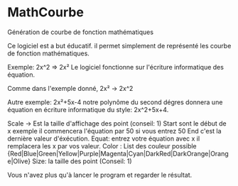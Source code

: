 # MathCourbe
Génération de courbe de fonction mathématiques

Ce logiciel est a but éducatif.
il permet simplement de représenté les courbe de fonction mathématiques.

Exemple: 2x^2 => 2x²
Le logiciel fonctionne sur l'écriture informatique des équation.

Comme dans l'exemple donné, 2x² -> 2x^2

Autre exemple: 2x²+5x-4 notre polynôme du second dégres donnera une équation en écriture informatique du style:
2x^2+5x+4.

Scale -> Est la taille d'affichage des point (conseil: 1)
Start sont le début de x exemple il commencera l'équation par 50 si vous entrez 50
End c'est la dernière valeur d'éxécution.
Equat: entrez votre équation avec x il remplacera les x par vos valeur.
Color : List des couleur possible {Red|Blue|Green|Yellow|Purple|Magenta|Cyan|DarkRed|DarkOrange|Orange|Olive}
Size: la taille des point (Conseil: 1)

Vous n'avez plus qu'à lancer le program et regarder le résultat.
